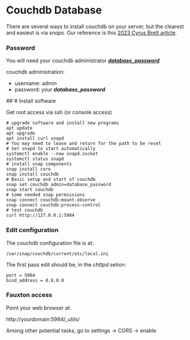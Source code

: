 # Couchdb Database

There are several ways to install couchdb on your server, but the clearest and easiest is via *snap*s. Our reference is this [2023 Cyrus Brett article](https://techviewleo.com/how-to-install-apache-couchdb-in-debian/?expand_article=1). 

### Password

You will need your couchdb administrator [__*database_password*__](essential_info.html)

couchdb administration:

* username: admin
* password: your __*database_password*__

##`# Install software

Get root access via ssh (or console access)

```
# upgrade software and install new programs
apt update
apt upgrade
apt install curl snapd
# You may need to leave and return for the path to be reset
# Set snapd to start automatically
systemctl enable --now snapd.socket
systemctl status snapd
# install snap components
snap install core
snap install couchdb
# Basic setup and start of couchdb
snap set couchdb admin=database_password
snap start couchdb
# some needed snap permissions 
snap connect couchdb:mount-observe
snap connect couchdb:process-control
# test couchdb
curl http://127.0.0.1:5984
```

### Edit configuration

The couchdb configuration file is at:

`/var/snap/couchdb/current/etc/local.ini`

The first pass edit should be, in the *chttpd* setion:
```
port = 5984
bind_address = 0.0.0.0
```

### Fauxton access
Point your web browser at:

http://yourdomain:5984/_utils/

Among other potential tasks, go to settings -> CORS -> enable

